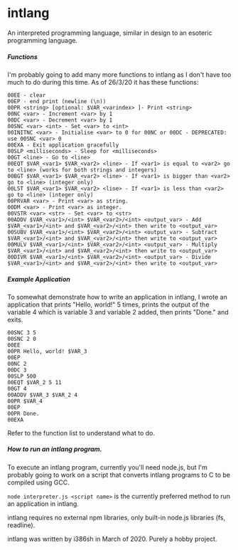 # intlang
An interpreted programming language, similar in design to an esoteric programming language.

##### Functions
I'm probably going to add many more functions to intlang as I don't have too much to do during this time.
As of 26/3/20 it has these functions:
```
00EE - clear
00EP - end print (newline (\n))
00PR <string> [optional: $VAR_<varindex> ]- Print <string>
00NC <var> - Increment <var> by 1
00DC <var> - Decrement <var> by 1
00SNC <var> <int> - Set <var> to <int>
00INITNC <var> - Initialise <var> to 0 for 00NC or 00DC - DEPRECATED: use 00SNC <var> 0
00EXA - Exit application gracefully
00SLP <milliseconds> - Sleep for <milliseconds>
00GT <line> - Go to <line>
00EQT $VAR_<var1> $VAR_<var2> <line> - If <var1> is equal to <var2> go to <line> (works for both strings and integers)
00BGT $VAR_<var1> $VAR_<var2> <line> - If <var1> is bigger than <var2> go to <line> (integer only)
00LST $VAR_<var1> $VAR_<var2> <line> - If <var1> is less than <var2> go to <line> (integer only)
00PRVAR <var> - Print <var> as string.
00DM <var> - Print <var> as integer.
00VSTR <var> <str> - Set <var> to <str>
00ADDV $VAR_<var1>/<int> $VAR_<var2>/<int> <output_var> - Add $VAR_<var1>/<int> and $VAR_<var2>/<int> then write to <output_var>
00SUBV $VAR_<var1>/<int> $VAR_<var2>/<int> <output_var> - Subtract $VAR_<var1>/<int> and $VAR_<var2>/<int> then write to <output_var>
00MULV $VAR_<var1>/<int> $VAR_<var2>/<int> <output_var> - Multiply $VAR_<var1>/<int> and $VAR_<var2>/<int> then write to <output_var>
00DIVR $VAR_<var1>/<int> $VAR_<var2>/<int> <output_var> - Divide $VAR_<var1>/<int> and $VAR_<var2>/<int> then write to <output_var>
```

##### Example Application
To somewhat demonstrate how to write an application in intlang, I wrote an application that prints "Hello, world!" 5 times, prints the output of the variable 4 which is variable 3 and variable 2 added, then prints "Done." and exits.
```
00SNC 3 5
00SNC 2 0
00EE
00PR Hello, world! $VAR_3
00EP
00NC 2
00DC 3
00SLP 500
00EQT $VAR_2 5 11
00GT 4
00ADDV $VAR_3 $VAR_2 4
00PR $VAR_4
00EP
00PR Done.
00EXA
```
Refer to the function list to understand what to do.

##### How to run an intlang program.
To execute an intlang program, currently you'll need node.js, but I'm probably going to work on a script that converts intlang programs to C to be compiled using GCC.

`node interpreter.js <script name>` is the currently preferred method to run an application in intlang.

intlang requires no external npm libraries, only built-in node.js libraries (fs, readline).

intlang was written by i386sh in March of 2020. Purely a hobby project.
